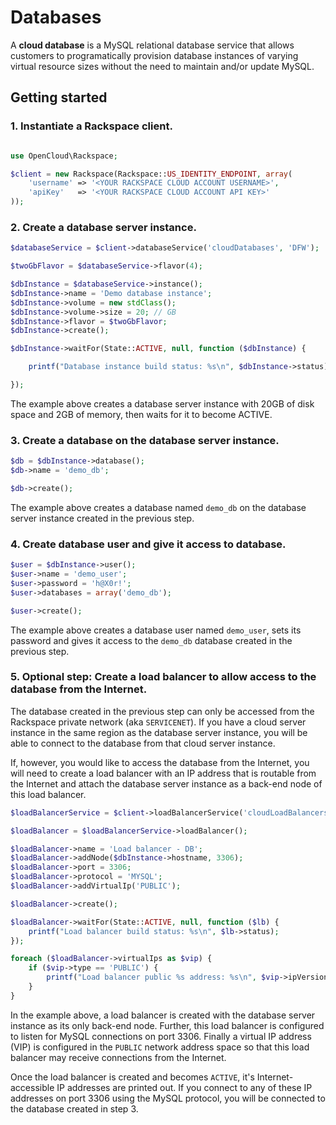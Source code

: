 # Databases

A **cloud database** is a MySQL relational database service that allows
customers to programatically provision database instances of varying virtual
resource sizes without the need to maintain and/or update MySQL.

## Getting started

### 1. Instantiate a Rackspace client.

```php

use OpenCloud\Rackspace;

$client = new Rackspace(Rackspace::US_IDENTITY_ENDPOINT, array(
    'username' => '<YOUR RACKSPACE CLOUD ACCOUNT USERNAME>',
    'apiKey'   => '<YOUR RACKSPACE CLOUD ACCOUNT API KEY>'
));
```

### 2. Create a database server instance.

```php
$databaseService = $client->databaseService('cloudDatabases', 'DFW');

$twoGbFlavor = $databaseService->flavor(4);

$dbInstance = $databaseService->instance();
$dbInstance->name = 'Demo database instance';
$dbInstance->volume = new stdClass();
$dbInstance->volume->size = 20; // GB
$dbInstance->flavor = $twoGbFlavor;
$dbInstance->create();

$dbInstance->waitFor(State::ACTIVE, null, function ($dbInstance) {

    printf("Database instance build status: %s\n", $dbInstance->status);

});
```

The example above creates a database server instance with 20GB of disk space and
2GB of memory, then waits for it to become ACTIVE.

### 3. Create a database on the database server instance.

```php
$db = $dbInstance->database();
$db->name = 'demo_db';

$db->create();
```

The example above creates a database named `demo_db` on the database server
instance created in the previous step.

### 4. Create database user and give it access to database.

```php
$user = $dbInstance->user();
$user->name = 'demo_user';
$user->password = 'h@X0r!';
$user->databases = array('demo_db');

$user->create();
```

The example above creates a database user named `demo_user`, sets its password
and gives it access to the `demo_db` database created in the previous step.

### 5. Optional step: Create a load balancer to allow access to the database from the Internet.

The database created in the previous step can only be accessed from the Rackspace
private network (aka `SERVICENET`). If you have a cloud server instance in the same
region as the database server instance, you will be able to connect to the database
from that cloud server instance.

If, however, you would like to access the database from the Internet, you will 
need  to create a load balancer with an IP address that is routable from the 
Internet and attach the database server instance as a back-end node of this load
balancer.

```php
$loadBalancerService = $client->loadBalancerService('cloudLoadBalancers', 'DFW');

$loadBalancer = $loadBalancerService->loadBalancer();

$loadBalancer->name = 'Load balancer - DB';
$loadBalancer->addNode($dbInstance->hostname, 3306);
$loadBalancer->port = 3306;
$loadBalancer->protocol = 'MYSQL';
$loadBalancer->addVirtualIp('PUBLIC');

$loadBalancer->create();

$loadBalancer->waitFor(State::ACTIVE, null, function ($lb) {
    printf("Load balancer build status: %s\n", $lb->status);
});

foreach ($loadBalancer->virtualIps as $vip) {
    if ($vip->type == 'PUBLIC') {
        printf("Load balancer public %s address: %s\n", $vip->ipVersion, $vip->address);
    }
}
```

In the example above, a load balancer is created with the database server
instance as its only back-end node. Further, this load balancer is configured
to listen for MySQL connections on port 3306. Finally a virtual IP address (VIP)
is configured in the `PUBLIC` network address space so that this load balancer
may receive connections from the Internet. 

Once the load balancer is created and becomes `ACTIVE`, it's Internet-accessible
IP addresses are printed out. If you connect to any of these IP addresses on port
3306 using the MySQL protocol, you will be connected to the database created in
step 3.
